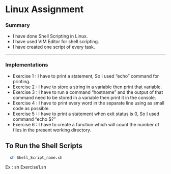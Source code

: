 # Linux Assignment

### Summary

* I have done Shell Scripting in Linux.
* I have used VIM Editor for shell scripting.
* I have created one script of every task.
-----------------------------------------
### Implementations

* Exercise 1 : I have to print a statement, So I used “echo” command for printing.
* Exercise 2 : I have to store a string in a variable then print that variable.
* Exercise 3 : I have to run a command “hostname” and the output of that command need to be stored in a variable then print it in the console.
* Exercise 4 : I have to print every word in the separate line using as small code as possible.
* Exercise 5 :  I have to print a statement when exit status is 0, So I used command “echo $?” 
* Exercise 6 : I have to create a function which will count the number of files in the present working directory.

## To Run the Shell Scripts

```bash
  sh Shell_Script_name.sh
```
Ex : sh Exercise1.sh
